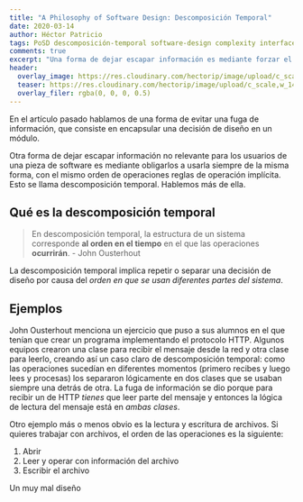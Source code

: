 ```yaml
---
title: "A Philosophy of Software Design: Descomposición Temporal"
date: 2020-03-14
author: Héctor Patricio
tags: PoSD descomposición-temporal software-design complexity interfaces
comments: true
excerpt: "Una forma de dejar escapar información es mediante forzar el orden de las operaciones de un módulo. Veamos cómo evitarlo."
header:
  overlay_image: https://res.cloudinary.com/hectorip/image/upload/c_scale,w_1400/v1584251653/A240034B-230E-4BA2-843D-32357D921811_mwdnzk.jpg
  teaser: https://res.cloudinary.com/hectorip/image/upload/c_scale,w_1400/v1584251653/A240034B-230E-4BA2-843D-32357D921811_mwdnzk.jpg
  overlay_filer: rgba(0, 0, 0, 0.5)
---
```


En el artículo pasado hablamos de una forma de evitar una fuga de información, que consiste en encapsular una decisión de diseño en un módulo.

Otra forma de dejar escapar información no relevante para los usuarios de una pieza de software es mediante obligarlos a usarla siempre de la misma forma, con el mismo orden de operaciones reglas de operación implícita. Esto se llama descomposición temporal. Hablemos más de ella.

## Qué es la descomposición temporal

> En descomposición temporal, la estructura de un sistema corresponde **al orden en el tiempo** en el que las operaciones **ocurrirán**. - John Ousterhout

La descomposición temporal implica repetir o separar una decisión de diseño por causa del _orden en que se usan diferentes partes del sistema_.

## Ejemplos

John Ousterhout menciona un ejercicio que puso a sus alumnos en el que tenían que crear un programa implementando el protocolo HTTP. Algunos equipos crearon una clase para recibir el mensaje desde la red y otra clase para leerlo, creando así un caso claro de descomposición temporal: como las operaciones sucedían en diferentes momentos (primero recibes y luego lees y procesas) los separaron lógicamente en dos clases que se usaban siempre una detrás de otra. La fuga de información se dio porque para recibir un de HTTP _tienes_ que leer parte del mensaje y entonces la lógica de lectura del mensaje está en _ambas clases_.

Otro ejemplo más o menos obvio es la lectura y escritura de archivos. Si quieres trabajar con archivos, el orden de las operaciones es la siguiente: 

1. Abrir
2. Leer y operar con información del archivo
3. Escribir el archivo

Un muy mal diseño 